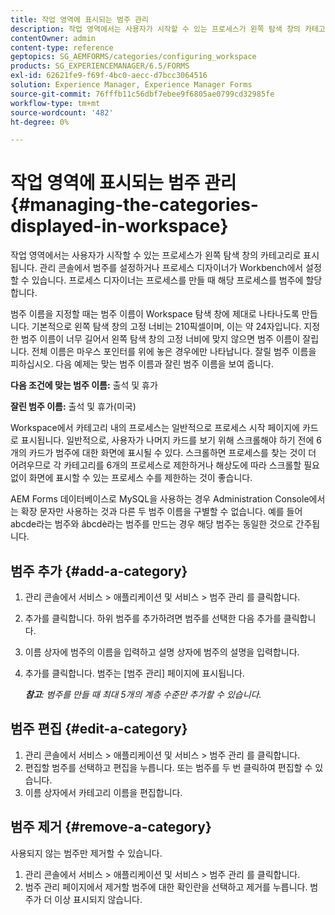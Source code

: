 ```yaml
---
title: 작업 영역에 표시되는 범주 관리
description: 작업 영역에서는 사용자가 시작할 수 있는 프로세스가 왼쪽 탐색 창의 카테고리로 표시됩니다. 작업 영역에 표시되는 이러한 범주를 관리하는 방법을 알아봅니다.
contentOwner: admin
content-type: reference
geptopics: SG_AEMFORMS/categories/configuring_workspace
products: SG_EXPERIENCEMANAGER/6.5/FORMS
exl-id: 62621fe9-f69f-4bc0-aecc-d7bcc3064516
solution: Experience Manager, Experience Manager Forms
source-git-commit: 76fffb11c56dbf7ebee9f6805ae0799cd32985fe
workflow-type: tm+mt
source-wordcount: '482'
ht-degree: 0%

---
```


# 작업 영역에 표시되는 범주 관리 {#managing-the-categories-displayed-in-workspace}

작업 영역에서는 사용자가 시작할 수 있는 프로세스가 왼쪽 탐색 창의 카테고리로 표시됩니다. 관리 콘솔에서 범주를 설정하거나 프로세스 디자이너가 Workbench에서 설정할 수 있습니다. 프로세스 디자이너는 프로세스를 만들 때 해당 프로세스를 범주에 할당합니다.

범주 이름을 지정할 때는 범주 이름이 Workspace 탐색 창에 제대로 나타나도록 만듭니다. 기본적으로 왼쪽 탐색 창의 고정 너비는 210픽셀이며, 이는 약 24자입니다. 지정한 범주 이름이 너무 길어서 왼쪽 탐색 창의 고정 너비에 맞지 않으면 범주 이름이 잘립니다. 전체 이름은 마우스 포인터를 위에 놓은 경우에만 나타납니다. 잘릴 범주 이름을 피하십시오. 다음 예제는 맞는 범주 이름과 잘린 범주 이름을 보여 줍니다.

**다음 조건에 맞는 범주 이름:** 출석 및 휴가

**잘린 범주 이름:** 출석 및 휴가(미국)

Workspace에서 카테고리 내의 프로세스는 일반적으로 프로세스 시작 페이지에 카드로 표시됩니다. 일반적으로, 사용자가 나머지 카드를 보기 위해 스크롤해야 하기 전에 6개의 카드가 범주에 대한 화면에 표시될 수 있다. 스크롤하면 프로세스를 찾는 것이 더 어려우므로 각 카테고리를 6개의 프로세스로 제한하거나 해상도에 따라 스크롤할 필요 없이 화면에 표시할 수 있는 프로세스 수를 제한하는 것이 좋습니다.

AEM Forms 데이터베이스로 MySQL을 사용하는 경우 Administration Console에서는 확장 문자만 사용하는 것과 다른 두 범주 이름을 구별할 수 없습니다. 예를 들어 abcde라는 범주와 âbcdè라는 범주를 만드는 경우 해당 범주는 동일한 것으로 간주됩니다.

## 범주 추가 {#add-a-category}

1. 관리 콘솔에서 서비스 > 애플리케이션 및 서비스 > 범주 관리 를 클릭합니다.
1. 추가를 클릭합니다. 하위 범주를 추가하려면 범주를 선택한 다음 추가를 클릭합니다.
1. 이름 상자에 범주의 이름을 입력하고 설명 상자에 범주의 설명을 입력합니다.
1. 추가를 클릭합니다. 범주는 [범주 관리] 페이지에 표시됩니다.

   ***참고&#x200B;**: 범주를 만들 때 최대 5개의 계층 수준만 추가할 수 있습니다.*

## 범주 편집 {#edit-a-category}

1. 관리 콘솔에서 서비스 > 애플리케이션 및 서비스 > 범주 관리 를 클릭합니다.
1. 편집할 범주를 선택하고 편집을 누릅니다. 또는 범주를 두 번 클릭하여 편집할 수 있습니다.
1. 이름 상자에서 카테고리 이름을 편집합니다.

## 범주 제거 {#remove-a-category}

사용되지 않는 범주만 제거할 수 있습니다.

1. 관리 콘솔에서 서비스 > 애플리케이션 및 서비스 > 범주 관리 를 클릭합니다.
1. 범주 관리 페이지에서 제거할 범주에 대한 확인란을 선택하고 제거를 누릅니다. 범주가 더 이상 표시되지 않습니다.
